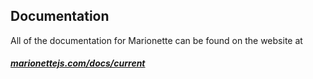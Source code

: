 ## Documentation

All of the documentation for Marionette can be found on the website at
##### [marionettejs.com/docs/current](http://marionettejs.com/docs/current)
